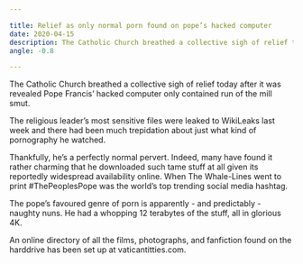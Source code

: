 ```yaml
---

title: Relief as only normal porn found on pope’s hacked computer
date: 2020-04-15
description: The Catholic Church breathed a collective sigh of relief today after it was revealed Pope Francis’ hacked computer only contained run of the mill smut.
angle: -0.8

---
```


The Catholic Church breathed a collective sigh of relief today after it was revealed Pope Francis’ hacked computer only contained run of the mill smut.

The religious leader’s most sensitive files were leaked to WikiLeaks last week and there had been much trepidation about just what kind of pornography he watched.

Thankfully, he’s a perfectly normal pervert. Indeed, many have found it rather charming that he downloaded such tame stuff at all given its reportedly widespread availability online. When The Whale-Lines went to print #ThePeoplesPope was the world’s top trending social media hashtag.

The pope’s favoured genre of porn is apparently - and predictably - naughty nuns. He had a whopping 12 terabytes of the stuff, all in glorious 4K.

An online directory of all the films, photographs, and fanfiction found on the harddrive has been set up at vaticantitties.com.
